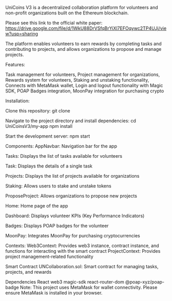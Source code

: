 UniCoins V3 is a decentralized collaboration platform for volunteers and non-profit organizations built on the Ethereum blockchain. 

Please see this link to the official white paper: https://drive.google.com/file/d/1WkU88DrVSfqBrYiXl7EFOqywc2TP4UJj/view?usp=sharing

The platform enables volunteers to earn rewards by completing tasks and contributing to projects, and allows organizations to propose and manage projects.
 
Features:
 
Task management for volunteers, 
Project management for organizations, 
Rewards system for volunteers, 
Staking and unstaking functionality, 
Connects with MetaMask wallet, 
Login and logout functionality with Magic SDK, 
POAP Badges integration, 
MoonPay integration for purchasing crypto

Installation:

Clone this repository:
git clone

Navigate to the project directory and install dependencies:
cd UniCoinsV3/my-app
npm install

Start the development server:
npm start

Components:
AppNavbar: Navigation bar for the app

Tasks: Displays the list of tasks available for volunteers

Task: Displays the details of a single task

Projects: Displays the list of projects available for organizations

Staking: Allows users to stake and unstake tokens

ProposeProject: Allows organizations to propose new projects

Home: Home page of the app

Dashboard: Displays volunteer KPIs (Key Performance Indicators)

Badges: Displays POAP badges for the volunteer

MoonPay: Integrates MoonPay for purchasing cryptocurrencies

Contexts:
Web3Context: Provides web3 instance, contract instance, and functions for interacting with the smart contract
ProjectContext: Provides project management-related functionality

Smart Contract
UNCollaboration.sol: Smart contract for managing tasks, projects, and rewards

Dependencies
React
web3
magic-sdk
react-router-dom
@poap-xyz/poap-badge
Note: This project uses MetaMask for wallet connectivity. Please ensure MetaMask is installed in your browser.

